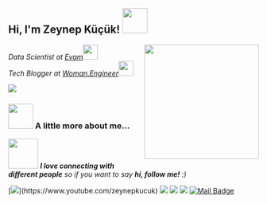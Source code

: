 <h2> Hi, I'm Zeynep Küçük! <img src="https://media.giphy.com/media/ES4Vcv8zWfIt2/giphy.gif" width="50"></h2>
<img align='right' src="https://media.giphy.com/media/ieyl9zmCjO4b4t6qoY/giphy.gif" width="230">
<p><em>Data Scientist at <a href="http://www.evam.com">Evam</a><img src="https://media.giphy.com/media/WUlplcMpOCEmTGBtBW/giphy.gif" width="30"></br>
Tech Blogger at <a href="https://www.instagram.com/woman.engineer">Woman.Engineer</a><img src="https://media.giphy.com/media/WUlplcMpOCEmTGBtBW/giphy.gif" width="30"> 
</em></p>


<img align='below' src="https://github-readme-stats.vercel.app/api?username=zeynepkucuk&show_icons=true">



### <img src="https://media.giphy.com/media/VgCDAzcKvsR6OM0uWg/giphy.gif" width="50"> A little more about me...  


<img src="https://media.giphy.com/media/LnQjpWaON8nhr21vNW/giphy.gif" width="60"> <em><b>I love connecting with different people</b> so if you want to say <b>hi, follow me!</b> :)</em>



[![](https://img.shields.io/badge/youtube-%23FF0000.svg?&style=for-the-badge&logo=youtube&logoColor=white")](https://www.youtube.com/zeynepkucuk)
[![](https://img.shields.io/badge/instagram-%23E4405F.svg?&style=for-the-badge&logo=instagram&logoColor=white)](https://instagram.com/woman.engineer)
[![](https://img.shields.io/badge/twitter-%231DA1F2.svg?&style=for-the-badge&logo=twitter&logoColor=white)](https://www.twitter.com/womaneng)
[![](https://img.shields.io/badge/linkedin-%230077B5.svg?&style=for-the-badge&logo=linkedin&logoColor=white)](https://www.linkedin.com/in/zeynep-küçük/)
[![Mail Badge](https://img.shields.io/badge/zynpkck95@gmail.com-c14438?style=for-the-badge&logo=Gmail&logoColor=white&link=mailto:zynpkck95@gmail.com)](mailto:zynpkck95@gmail.com)


